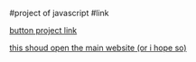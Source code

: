 #project of javascript
#link

[button project link](https://stackblitz.com/edit/stackblitz-starters-gu9tlrqh?description=HTML/CSS/JS%20Starter&file=script.js,styles.css,index.html&terminalHeight=10&title=Static%20Starter)

[this shoud open the main website (or i hope so)](https://stackblitzstartersgu9tlrqh-ojxj--8080--96435430.local-credentialless.webcontainer.io/)
